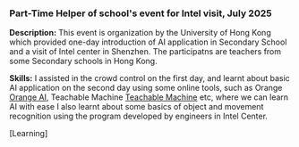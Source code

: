 ### Part-Time Helper of school's event for Intel visit, July 2025

**Description:** This event is organization by the University of Hong Kong which provided one-day introduction of AI application in Secondary School and a visit of Intel center in Shenzhen. The participatns are teachers from some Secondary schools in Hong Kong.

**Skills:** I assisted in the crowd control on the first day, and learnt about basic AI application on the second day using some online tools, such as Orange [Orange AI](https://orangedatamining.com), Teachable Machine [Teachable Machine](https://teachablemachine.withgoogle.com/) etc, where we can learn AI with ease
I also learnt about some basics of object and movement recognition using the program developed by engineers in Intel Center.

[Learning]

